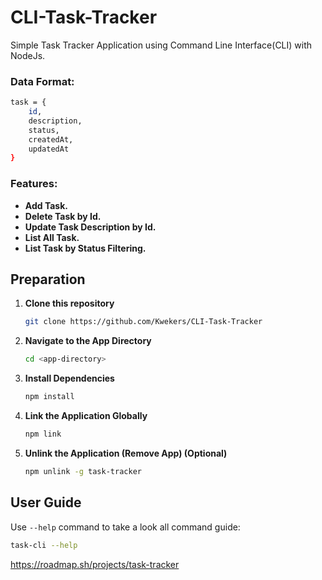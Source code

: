 # CLI-Task-Tracker
Simple Task Tracker Application using Command Line Interface(CLI) with NodeJs.

### Data Format:
```bash
task = {
    id,
    description,
    status,
    createdAt,
    updatedAt
}
```
### Features:
- **Add Task.**
- **Delete Task by Id.**
- **Update Task Description by Id.**
- **List All Task.**
- **List Task by Status Filtering.**

## Preparation
1. **Clone this repository**
    ```bash 
    git clone https://github.com/Kwekers/CLI-Task-Tracker 
    ```
2. **Navigate to the App Directory**
    ```bash
    cd <app-directory>
    ```
3. **Install Dependencies**
    ```bash
    npm install
    ```
4. **Link the Application Globally**
    ```bash
    npm link
    ```
5. **Unlink the Application (Remove App) (Optional)**
    ```bash
    npm unlink -g task-tracker
    ```

## User Guide

Use ```--help``` command to take a look all command guide:
```bash
task-cli --help
```

https://roadmap.sh/projects/task-tracker
